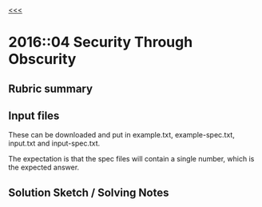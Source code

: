 [<<<](../../README.md)

# 2016::04 Security Through Obscurity

## Rubric summary

## Input files

These can be downloaded and put in example.txt, example-spec.txt, input.txt and input-spec.txt.

The expectation is that the spec files will contain a single number, which is the expected answer.

## Solution Sketch / Solving Notes

